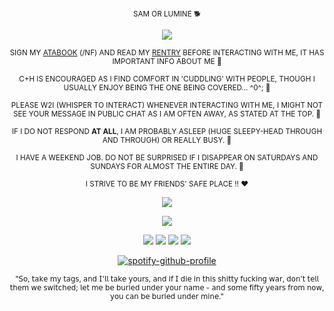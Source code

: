 <div align="center">

<sub> SAM  OR  LUMINE  🐕

<div align="center">
  
![](https://komarev.com/ghpvc/?username=liittle-puppy&color=630800&label=HANDLERS)           
<div align="center">

<sub> SIGN  MY  [ATABOOK](https://lost-puppy.atabook.org/)  (/NF)  AND  READ  MY  [RENTRY](https://rentry.co/0130lostpup)  BEFORE  INTERACTING  WITH  ME,  IT  HAS  IMPORTANT  INFO  ABOUT  ME  🦷

<sub> C+H  IS  ENCOURAGED  AS  I  FIND  COMFORT  IN  'CUDDLING'  WITH  PEOPLE,  THOUGH  I  USUALLY  ENJOY  BEING  THE  ONE  BEING  COVERED...  ^0^;  🐾

<sub> PLEASE  W2I  (WHISPER  TO  INTERACT)  WHENEVER  INTERACTING  WITH  ME,  I  MIGHT  NOT  SEE  YOUR  MESSAGE  IN  PUBLIC  CHAT  AS  I  AM  OFTEN  AWAY,  AS  STATED  AT  THE  TOP.  🦴

<sub> IF  I  DO  NOT  RESPOND  **AT  ALL**,  I  AM  PROBABLY  ASLEEP  (HUGE  SLEEPY-HEAD  THROUGH  AND  THROUGH)  OR  REALLY  BUSY.  🥩

<sub> I  HAVE  A  WEEKEND  JOB.  DO  NOT  BE  SURPRISED  IF  I  DISAPPEAR  ON SATURDAYS  AND  SUNDAYS FOR  ALMOST  THE  ENTIRE  DAY.  🥎

<sub> I  STRIVE  TO  BE  MY  FRIENDS'  SAFE  PLACE  !!  ❤️

<div align="center">

![](https://files.catbox.moe/f7xcoq.png)

![](https://files.catbox.moe/3g336j.webp)

![](https://files.catbox.moe/pxv2cb.webp) ![](https://files.catbox.moe/bk6yx8.webp) ![](https://files.catbox.moe/j61onm.webp) ![](https://files.catbox.moe/dmhvw1.webp)

<div align="center">

[![spotify-github-profile](https://spotify-github-profile.kittinanx.com/api/view?uid=4pzyy4lk1j1oz6pdawgau0yaw&cover_image=true&theme=natemoo-re&show_offline=false&background_color=4d0000&interchange=false&bar_color=780000&bar_color_cover=true)](https://github.com/kittinan/spotify-github-profile)

<sub> "𝖲𝗈, 𝗍𝖺𝗄𝖾 𝗆𝗒 𝗍𝖺𝗀𝗌, 𝖺𝗇𝖽 𝖨'𝗅𝗅 𝗍𝖺𝗄𝖾 𝗒𝗈𝗎𝗋𝗌, 𝖺𝗇𝖽 𝗂𝖿 𝖨 𝖽𝗂𝖾 𝗂𝗇 𝗍𝗁𝗂𝗌 𝗌𝗁𝗂𝗍𝗍𝗒 𝖿𝗎𝖼𝗄𝗂𝗇𝗀 𝗐𝖺𝗋, 𝖽𝗈𝗇'𝗍 𝗍𝖾𝗅𝗅 𝗍𝗁𝖾𝗆 𝗐𝖾 𝗌𝗐𝗂𝗍𝖼𝗁𝖾𝖽; 𝗅𝖾𝗍 𝗆𝖾 𝖻𝖾 𝖻𝗎𝗋𝗂𝖾𝖽 𝗎𝗇𝖽𝖾𝗋 𝗒𝗈𝗎𝗋 𝗇𝖺𝗆𝖾 - 𝖺𝗇𝖽 𝗌𝗈𝗆𝖾 𝖿𝗂𝖿𝗍𝗒 𝗒𝖾𝖺𝗋𝗌 𝖿𝗋𝗈𝗆 𝗇𝗈𝗐, 𝗒𝗈𝗎 𝖼𝖺𝗇 𝖻𝖾 𝖻𝗎𝗋𝗂𝖾𝖽 𝗎𝗇𝖽𝖾𝗋 𝗆𝗂𝗇𝖾."
